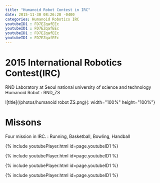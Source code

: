 ```yaml
---
title: "Humanoid Robot Contest in IRC"
date: 2015-11-30 08:26:28 -0400
categories: Humanoid Robotics IRC
youtubeID1 : FD7EZqafEEc
youtubeID1 : FD7EZqafEEc
youtubeID1 : FD7EZqafEEc
youtubeID1 : FD7EZqafEEc
---
```

# 2015 International Robotics Contest(IRC)

RND Laboratory at Seoul national university of science and technology 
Humanoid Robot : RND_ZS

![title](/photos/humanoid robot ZS.png){: width="100%" height="100%"}



# Missons
Four mission in IRC.
: Running, Basketball, Bowling, Handball

{% include youtubePlayer.html id=page.youtubeID1 %}

{% include youtubePlayer.html id=page.youtubeID1 %}

{% include youtubePlayer.html id=page.youtubeID1 %}

{% include youtubePlayer.html id=page.youtubeID1 %}
